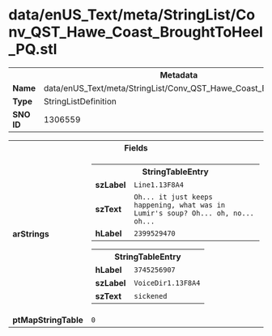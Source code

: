<h1>data/enUS_Text/meta/StringList/Conv_QST_Hawe_Coast_BroughtToHeel_PQ.stl</h1><table><tr><th colspan="100%">Metadata</th></tr><tr><td><b>Name</b></td><td>data/enUS_Text/meta/StringList/Conv_QST_Hawe_Coast_BroughtToHeel_PQ.stl</td></tr><tr><td><b>Type</b></td><td>StringListDefinition</td></tr><tr><td><b>SNO ID</b></td><td>1306559</td></tr></table>

<table><tr><th colspan="100%">Fields</th></tr><tr><td><b>arStrings</b></td><td><table><tr><th colspan="100%">StringTableEntry</th></tr><tr><td><b>szLabel</b></td><td><code>Line1.13F8A4</code></td></tr><tr><td><b>szText</b></td><td><code>Oh... it just keeps happening, what was in Lumir's soup? Oh... oh, no... oh...</code></td></tr><tr><td><b>hLabel</b></td><td><code>2399529470</code></td></tr></table>


<table><tr><th colspan="100%">StringTableEntry</th></tr><tr><td><b>hLabel</b></td><td><code>3745256907</code></td></tr><tr><td><b>szLabel</b></td><td><code>VoiceDir1.13F8A4</code></td></tr><tr><td><b>szText</b></td><td><code>sickened</code></td></tr></table>


</td></tr><tr><td><b>ptMapStringTable</b></td><td><code>0</code></td></tr></table>

